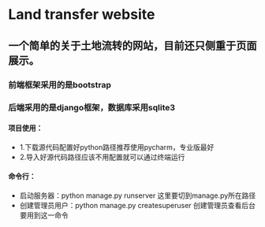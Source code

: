 # Land transfer website
## 一个简单的关于土地流转的网站，目前还只侧重于页面展示。
### 前端框架采用的是bootstrap
### 后端采用的是django框架，数据库采用sqlite3
#### 项目使用：
- 1.下载源代码配置好python路径推荐使用pycharm，专业版最好
- 2.导入好源代码路径应该不用配置就可以通过终端运行
#### 命令行：
- 启动服务器：python manage.py runserver 这里要切到manage.py所在路径
- 创建管理员用户：python manage.py createsuperuser 创建管理员查看后台要用到这一命令
